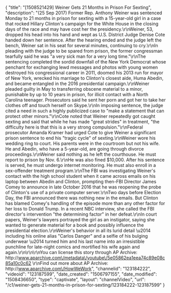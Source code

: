 {
    "title": "[1508521429] Weiner Gets 21 Months in Prison For Sexting",
    "description": "(25 Sep 2017) Former Rep. Anthony Weiner was sentenced Monday to 21 months in prison for sexting with a 15-year-old girl in a case that rocked Hillary Clinton's campaign for the White House in the closing days of the race and may have cost her the presidency.\r\nWeiner, 53, dropped his head into his hand and wept as U.S. District Judge Denise Cote handed down her sentence. After the hearing ended and the judge left the bench, Weiner sat in his seat for several minutes, continuing to cry.\r\nIn pleading with the judge to be spared from prison, the former congressman tearfully said he was \"a very sick man for a very long time.\"\r\nThe sentencing completed the sordid downfall of the New York Democrat whose penchant for exchanging lewd messages and photos with young women destroyed his congressional career in 2011, doomed his 2013 run for mayor of New York, wrecked his marriage to Clinton's closest aide, Huma Abedin, and became entangled in the 2016 presidential campaign.\r\nWeiner pleaded guilty in May to transferring obscene material to a minor, punishable by up to 10 years in prison, for illicit contact with a North Carolina teenager. Prosecutors said he sent her porn and got her to take her clothes off and touch herself on Skype.\r\nIn imposing sentence, the judge cited a need in such a highly publicized case to \"make a statement that can protect other minors.\"\r\nCote noted that Weiner repeatedly got caught sexting and said that while he has made \"great strides\" in treatment, \"the difficulty here is that this is a very strong compulsion.\"\r\nFederal prosecutor Amanda Kramer had urged Cote to give Weiner a significant prison sentence to end his \"tragic cycle\" of sexting.\r\nWeiner wore his wedding ring to court. His parents were in the courtroom but not his wife. He and Abedin, who have a 5-year-old, are going through divorce proceedings.\r\nWeiner said nothing as he left the courthouse. He must report to prison by Nov. 6.\r\nHe was also fined $10,000. After his sentence is served, he must undergo internet monitoring. He must also enroll in a sex-offender treatment program.\r\nThe FBI was investigating Weiner's contact with the high school student when it came across emails on his laptop between Abedin and Clinton, prompting then-FBI Director James Comey to announce in late October 2016 that he was reopening the probe of Clinton's use of a private computer server.\r\nTwo days before Election Day, the FBI announced there was nothing new in the emails. But Clinton has blamed Comey's handling of the episode more than any other factor for her loss to Donald Trump. In a recent NBC interview, she called the FBI director's intervention \"the determining factor\" in her defeat.\r\nIn court papers, Weiner's lawyers portrayed the girl as an instigator, saying she wanted to generate material for a book and possibly influence the presidential election.\r\nWeiner's behavior in all its lurid detail \u2014 including his online alias \"Carlos Danger\" and a selfie of his bulging underwear \u2014 turned him and his last name into an irresistible punchline for late-night comics and mortified his wife again and again.\r\n\r\n\r\nYou can license this story through AP Archive: http:\/\/www.aparchive.com\/metadata\/youtube\/5e05862ea1eea74c89e08c85a10c0c62 \r\nFind out more about AP Archive: http:\/\/www.aparchive.com\/HowWeWork",
    "channelid": "123184222",
    "videoid": "123187599",
    "date_created": "1506797155",
    "date_modified": "1508436650",
    "type": "captivate",
    "layout": "channelVideo",
    "url": "\/c1\/weiner-gets-21-months-in-prison-for-sexting\/123184222-123187599"
}